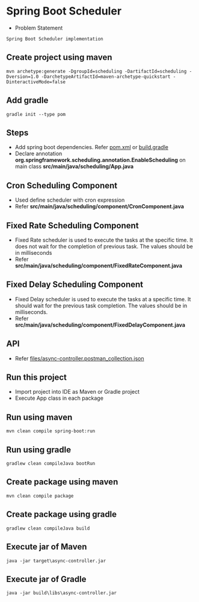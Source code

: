 # Spring Boot Scheduler

* Problem Statement
```
Spring Boot Scheduler implementation
```

## Create project using maven
```
mvn archetype:generate -DgroupId=scheduling -DartifactId=scheduling -Dversion=1.0 -DarchetypeArtifactId=maven-archetype-quickstart -DinteractiveMode=false 
```

## Add gradle
```
gradle init --type pom
```

## Steps
* Add spring boot dependencies. Refer [pom.xml](pom.xml) or [build.gradle](build.gradle)
* Declare annotation **org.springframework.scheduling.annotation.EnableScheduling** on main class **src/main/java/scheduling/App.java**

## Cron Scheduling Component
* Used define scheduler with cron expression
* Refer **src/main/java/scheduling/component/CronComponent.java**

## Fixed Rate Scheduling Component
* Fixed Rate scheduler is used to execute the tasks at the specific time. It does not wait for the completion of previous task. The values should be in milliseconds
* Refer **src/main/java/scheduling/component/FixedRateComponent.java** 

## Fixed Delay Scheduling Component
* Fixed Delay scheduler is used to execute the tasks at a specific time. It should wait for the previous task completion. The values should be in milliseconds.
* Refer **src/main/java/scheduling/component/FixedDelayComponent.java** 

## API
* Refer [files/async-controller.postman_collection.json](files/async-controller.postman_collection.json)

## Run this project
* Import project into IDE as Maven or Gradle project
* Execute App class in each package

## Run using maven
```
mvn clean compile spring-boot:run
```

## Run using gradle
```
gradlew clean compileJava bootRun
```

## Create package using maven
```
mvn clean compile package
```

## Create package using gradle
```
gradlew clean compileJava build
```

## Execute jar of Maven
```
java -jar target\async-controller.jar
```

## Execute jar of Gradle
```
java -jar build\libs\async-controller.jar
```
